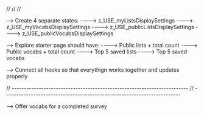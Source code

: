 //
//
//

--> Create 4 separate states:
----> z_USE_myListsDisplaySettings
----> z_USE_myVocabsDisplaySettings
----> z_USE_publicListsDisplaySettings
----> z_USE_publicVocabsDisplaySettings

--> Explore starter page should have:
----> Public lists + total count
----> Public vocabs + total count
----> Top 5 saved lists
----> Top 5 saved vocabs

--> Connect all hooks so that everythign works together and updates properly

// ------------------------------------------------------------------------
// ------------------------------------------------------------------------

--> Offer vocabs for a completed survey

